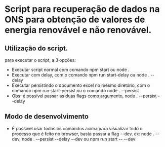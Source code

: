 
# Script para recuperação de dados na ONS para obtenção de valores de energia renovável e não renovável.

## Utilização do script.

para executar o script, a 3 opções:
* Executar script normal com comando npm start ou node .
* Executar com delay, com o comando npm run start-delay ou node . --delay
* Executar persistindo o documento excel no mesmo diretório, com o comando npm run start-persist ou o comando node . --persist
* Obs: é possível passar as duas flags como argumento, node . --persist --delay

## Modo de desenvolvimento
* É possível usar todos os comandos acima para visualizar todo o processo que é feito no browser,
basta passar a flag  --dev, ex: node . --dev, node . --persist --delay --dev ou npm run start -- --dev
